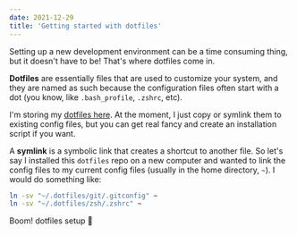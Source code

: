 ```yaml
---
date: 2021-12-29
title: 'Getting started with dotfiles'
---
```


Setting up a new development environment can be a time consuming thing, but it doesn't have to be! That's where dotfiles come in.

**Dotfiles** are essentially files that are used to customize your system, and they are named as such because the configuration files often start with a dot (you know, like `.bash_profile`, `.zshrc`, etc).

I'm storing my [dotfiles here](https://github.com/janessatran/dotfiles). At the moment, I just copy or symlink them to existing config files, but you can get real fancy and create an installation script if you want.

A **symlink** is a symbolic link that creates a shortcut to another file. So let's say I installed this `dotfiles` repo on a new computer and wanted to link the config files to my current config files (usually in the home directory, `~`). I would do something like:

```bash
ln -sv "~/.dotfiles/git/.gitconfig" ~
ln -sv "~/.dotfiles/zsh/.zshrc" ~
```

Boom! dotfiles setup 🌟

